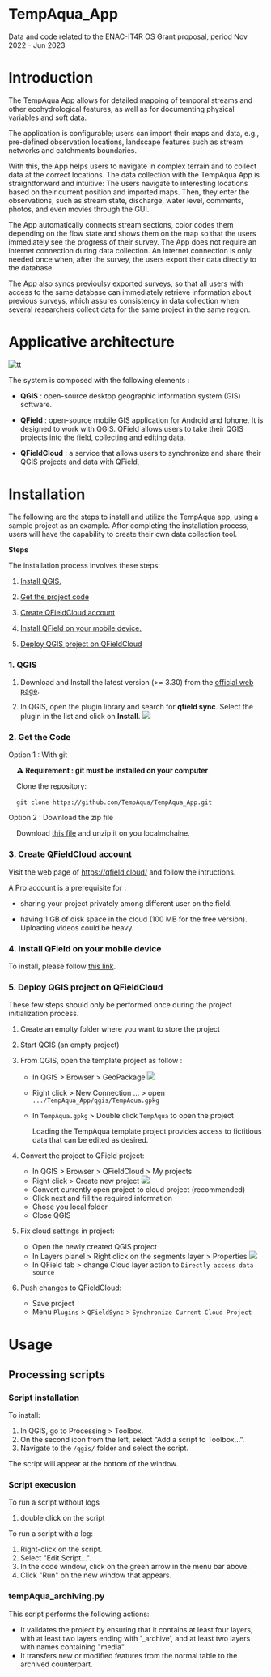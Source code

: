 # TempAqua_App

Data and code related to the ENAC-IT4R OS Grant proposal, period Nov 2022 - Jun 2023

# Introduction

The TempAqua App allows for detailed mapping of temporal streams  and other ecohydrological features, as well as for documenting physical variables and soft data. 

The  application is configurable; users can import their maps and data, e.g., pre-defined observation  locations, landscape features such as stream networks and catchments boundaries. 

With this, the  App helps users to navigate in complex terrain and to collect data at the correct locations. The  data collection with the TempAqua App is straightforward and intuitive: The users navigate to  interesting locations based on their current position and imported maps. Then, they enter the  observations, such as stream state, discharge, water level, comments, photos, and even movies through the GUI. 

The App automatically connects stream sections, color codes them depending on  the flow state and shows them on the map so that the users immediately see the progress of their survey. The App  does not require an internet connection during data collection. An internet connection is only  needed once when, after the survey, the users export their data directly to the database. 

The App also syncs previoulsy exported surveys, so that all  users with access to the same database can immediately retrieve information about previous  surveys, which assures consistency in data collection when several researchers collect data for  the same project in the same region.

# Applicative architecture

![tt](doc/static/applicative_architecture.png)

The system is composed with the following elements : 

* **QGIS** : open-source desktop geographic information system (GIS) software.

* **QField**  : open-source mobile GIS application for Android and Iphone. It is designed to work with QGIS. QField allows users to take their QGIS projects into the field, collecting and editing data.

* **QFieldCloud** : a service that allows users to synchronize and share their QGIS projects and data with QField,

# Installation

The following are the steps to install and utilize the TempAqua app, using a sample project as an example. After completing the installation process, users will have the capability to create their own data collection tool.

**Steps**

The installation process involves these steps:

1. [Install QGIS.](#1-QGIS)

2. [Get the project code](#2-Get-the-code)

3. [Create QFieldCloud account](#3-Create-QFieldCloud-account)

4. [Install QField on your mobile device.](#4-Install-QField-on-your-mobile-device)

5. [Deploy QGIS project on QFieldCloud](#5-deploy-qgis-project-on-qfieldcloud)



### 

### 1. QGIS

1. Download and Install the latest version (>= 3.30) from the [official web page](https://www.qgis.org/en/site/forusers/download.html).

2. In QGIS, open the plugin library and search for **qfield sync**. Select
   the plugin in the list and click on **Install**.
   ![   ](doc/static/qfield-sync_install.png)

### 

### 2. Get the Code

Option 1 : With git

    **⚠️ Requirement : git must be installed on your computer**

    Clone the repository: 

    `git clone https://github.com/TempAqua/TempAqua_App.git`

Option 2 : Download the zip file 

    Download [this file](https://github.com/TempAqua/TempAqua_App/archive/refs/heads/main.zip) and unzip it on you localmchaine. 

### 3. Create QFieldCloud account

Visit the web page of https://qfield.cloud/ and follow the intructions. 

A Pro account is a prerequisite for :

* sharing your project privately among different user on the field.

* having 1 GB of disk space in the cloud (100 MB for the free version). Uploading videos could be heavy.  

### 4. Install QField on your mobile device

To install, please follow [this link](https://docs.qfield.org/get-started/).

### 5. Deploy QGIS project on QFieldCloud

These few steps should only be performed once during the project initialization process.

1. Create an emplty folder where you want to store the project

2. Start QGIS (an empty project)

3. From QGIS, open the template project as follow : 
   
   - In QGIS > Browser > GeoPackage
     ![   ](doc/static/deploy_step3.png)
   
   - Right click > New Connection ... > open `.../TempAqua_App/qgis/TempAqua.gpkg`
   
   - In `TempAqua.gpkg` > Double click `TempAqua` to open the project
     
     Loading the TempAqua template project provides access to fictitious data that can be edited as desired.

4. Convert the project to QField project:
   
   - In QGIS > Browser > QFieldCloud > My projects
   - Right click > Create new project
     ![   ](doc/static/deploy_step4.png)
   - Convert currently open project to cloud project (recommended)
   - Click next and fill the required information
   - Chose you local folder
   - Close QGIS

5. Fix cloud settings in project:
   
   - Open the newly created QGIS project
   - In Layers planel > Right click on the segments layer > Properties 
        ![   ](doc/static/deploy_step5.png)
   - In QField tab > change Cloud layer action to `Directly access data source`

6. Push changes to QFieldCloud:
   
   - Save project
   - Menu `Plugins` > `QFieldSync` > `Synchronize Current Cloud Project`



# Usage
## Processing scripts

### Script installation

To install:

1. In QGIS, go to Processing > Toolbox.
2. On the second icon from the left, select “Add a script to Toolbox…”.
3. Navigate to the `/qgis/` folder and select the script.

The script will appear at the bottom of the window.

### Script execusion

To run a script without logs

1. double click on the script 

To run a script with a log:

1. Right-click on the script.
2. Select "Edit Script...".
3. In the code window, click on the green arrow in the menu bar above.
4. Click "Run" on the new window that appears.

### tempAqua_archiving.py

This script performs the following actions:

- It validates the project by ensuring that it contains at least four layers, with at least two layers ending with '_archive', and at least two layers with names containing "media".
- It transfers new or modified features from the normal table to the archived counterpart.